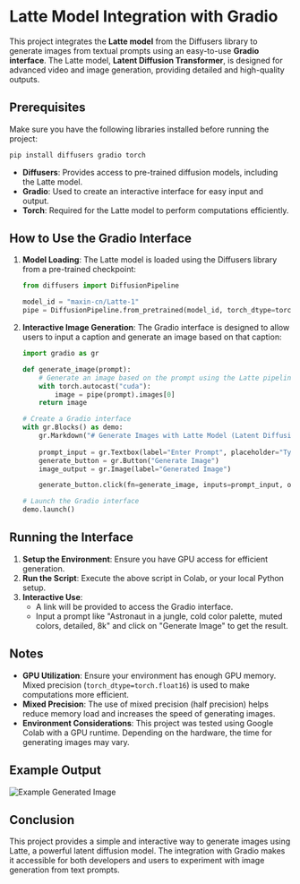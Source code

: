 # Latte Model Integration with Gradio

This project integrates the **Latte model** from the Diffusers library to generate images from textual prompts using an easy-to-use **Gradio interface**. The Latte model, **Latent Diffusion Transformer**, is designed for advanced video and image generation, providing detailed and high-quality outputs.

## Prerequisites

Make sure you have the following libraries installed before running the project:

```bash
pip install diffusers gradio torch
```

- **Diffusers**: Provides access to pre-trained diffusion models, including the Latte model.
- **Gradio**: Used to create an interactive interface for easy input and output.
- **Torch**: Required for the Latte model to perform computations efficiently.

## How to Use the Gradio Interface

1. **Model Loading**: The Latte model is loaded using the Diffusers library from a pre-trained checkpoint:

   ```python
   from diffusers import DiffusionPipeline

   model_id = "maxin-cn/Latte-1"
   pipe = DiffusionPipeline.from_pretrained(model_id, torch_dtype=torch.float16).to("cuda" if torch.cuda.is_available() else "cpu")
   ```

2. **Interactive Image Generation**: The Gradio interface is designed to allow users to input a caption and generate an image based on that caption:

   ```python
   import gradio as gr

   def generate_image(prompt):
       # Generate an image based on the prompt using the Latte pipeline
       with torch.autocast("cuda"):
           image = pipe(prompt).images[0]
       return image
   
   # Create a Gradio interface
   with gr.Blocks() as demo:
       gr.Markdown("# Generate Images with Latte Model (Latent Diffusion Transformer)")
       
       prompt_input = gr.Textbox(label="Enter Prompt", placeholder="Type a description for your image...")
       generate_button = gr.Button("Generate Image")
       image_output = gr.Image(label="Generated Image")

       generate_button.click(fn=generate_image, inputs=prompt_input, outputs=image_output)

   # Launch the Gradio interface
   demo.launch()
   ```

## Running the Interface

1. **Setup the Environment**: Ensure you have GPU access for efficient generation.
2. **Run the Script**: Execute the above script in Colab, or your local Python setup.
3. **Interactive Use**:
   - A link will be provided to access the Gradio interface.
   - Input a prompt like "Astronaut in a jungle, cold color palette, muted colors, detailed, 8k" and click on "Generate Image" to get the result.

## Notes

- **GPU Utilization**: Ensure your environment has enough GPU memory. Mixed precision (`torch_dtype=torch.float16`) is used to make computations more efficient.
- **Mixed Precision**: The use of mixed precision (half precision) helps reduce memory load and increases the speed of generating images.
- **Environment Considerations**: This project was tested using Google Colab with a GPU runtime. Depending on the hardware, the time for generating images may vary.

## Example Output
![Example Generated Image](example_image.png)

## Conclusion
This project provides a simple and interactive way to generate images using Latte, a powerful latent diffusion model. The integration with Gradio makes it accessible for both developers and users to experiment with image generation from text prompts.


